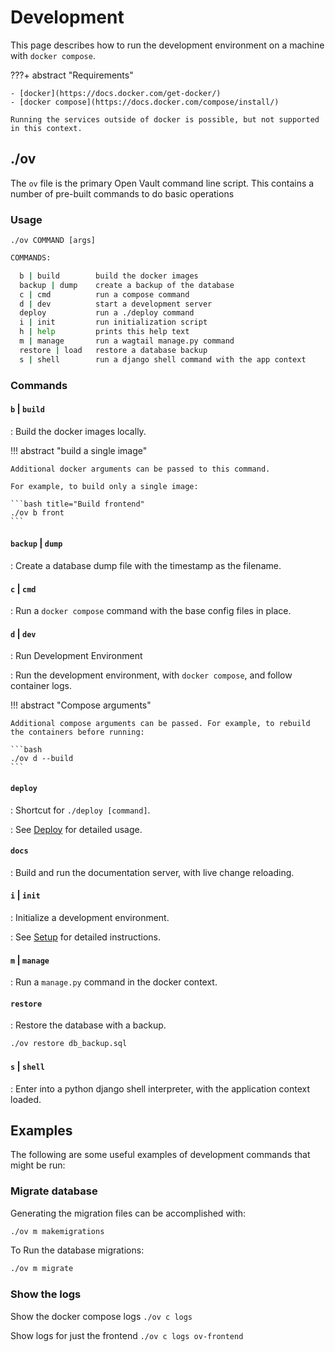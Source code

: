 # Development

This page describes how to run the development environment on a machine with `docker compose`.

???+ abstract "Requirements"

    - [docker](https://docs.docker.com/get-docker/)
    - [docker compose](https://docs.docker.com/compose/install/)

    Running the services outside of docker is possible, but not supported in this context.

## ./ov

The `ov` file is the primary Open Vault command line script. This contains a number of pre-built commands to do basic operations

### Usage

`./ov COMMAND [args]`

```bash title="./ov --help"
COMMANDS:

  b | build        build the docker images
  backup | dump    create a backup of the database
  c | cmd          run a compose command
  d | dev          start a development server
  deploy           run a ./deploy command
  i | init         run initialization script
  h | help         prints this help text
  m | manage       run a wagtail manage.py command
  restore | load   restore a database backup
  s | shell        run a django shell command with the app context
```

### Commands

#### `b` | `build`

: Build the docker images locally.

!!! abstract "build a single image"

    Additional docker arguments can be passed to this command.

    For example, to build only a single image:

    ```bash title="Build frontend"
    ./ov b front
    ```

#### `backup` | `dump`

: Create a database dump file with the timestamp as the filename.

#### `c` | `cmd`

: Run a `docker compose` command with the base config files in place.

#### `d` | `dev`

: Run Development Environment

: Run the development environment, with `docker compose`, and follow container logs.

!!! abstract "Compose arguments"

    Additional compose arguments can be passed. For example, to rebuild the containers before running:

    ```bash
    ./ov d --build
    ```

#### `deploy`

: Shortcut for `./deploy [command]`.

: See [Deploy](/deploy) for detailed usage.

#### `docs`

: Build and run the documentation server, with live change reloading.

#### `i` | `init`

: Initialize a development environment.

: See [Setup](/setup) for detailed instructions.

#### `m` | `manage`

: Run a `manage.py` command in the docker context.

#### `restore`

: Restore the database with a backup.

```bash title="restore db"
./ov restore db_backup.sql
```

#### `s` | `shell`

: Enter into a python django shell interpreter, with the application context loaded.

## Examples

The following are some useful examples of development commands that might be run:

### Migrate database

Generating the migration files can be accomplished with:

```bash
./ov m makemigrations
```

To Run the database migrations:

```bash
./ov m migrate
```

### Show the logs

Show the docker compose logs
`./ov c logs`

Show logs for just the frontend
`./ov c logs ov-frontend`
